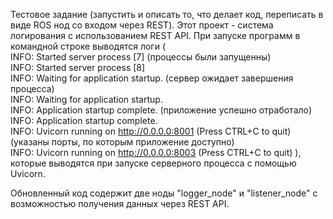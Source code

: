 Тестовое задание (запустить и описать то, что делает код, переписать в виде ROS нод со входом через REST).
Этот проект - система логирования с использованием REST API. 
При запуске программ в командной строке выводятся логи ( <br>
INFO:     Started server process [7] (процессы были запущенны) <br>
INFO:     Started server process [8] <br>
INFO:     Waiting for application startup. (сервер ожидает завершения процесса) <br>
INFO:     Waiting for application startup. <br>
INFO:     Application startup complete. (приложение успешно отработало) <br>
INFO:     Application startup complete. <br>
INFO:     Uvicorn running on http://0.0.0.0:8001 (Press CTRL+C to quit) (указаны порты, по которым приложение доступно) <br>
INFO:     Uvicorn running on http://0.0.0.0:8003 (Press CTRL+C to quit) ), <br>
которые выводятся при запуске серверного процесса с помощью Uvicorn. <br>

Обновленный код содержит две ноды "logger_node" и "listener_node" с возможностью получения данных через REST API.
